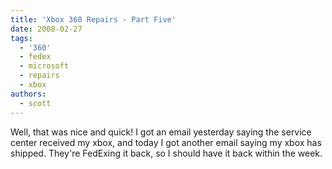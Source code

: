 ```yaml
---
title: 'Xbox 360 Repairs - Part Five'
date: 2008-02-27
tags:
  - '360'
  - fedex
  - microsoft
  - repairs
  - xbox
authors:
  - scott
---
```


Well, that was nice and quick! I got an email yesterday saying the service center received my xbox, and today I got another email saying my xbox has shipped. They're FedExing it back, so I should have it back within the week.
